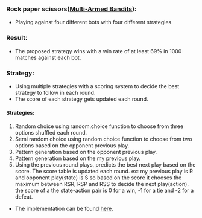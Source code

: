### Rock paper scissors([Multi-Armed Bandits](https://en.wikipedia.org/wiki/Multi-armed_bandit)):
* Playing against four different bots with four different strategies.

### Result:
* The proposed strategy wins with a win rate of at least 69% in 1000 matches against each bot.

### Strategy:
* Using multiple strategies with a scoring system to decide the best strategy to follow in each round.
* The score of each strategy gets updated each round.
#### Strategies:
1. Random choice using random.choice function to choose from three options shuffled each round.  
2. Semi random choice using random.choice function to choose from two options based on the opponent previous play.
3. Pattern generation based on the opponent previous play.
4. Pattern generation based on the my previous play.
5. Using the previous round plays, predicts the best next play based on the score. The score table is updated each round. ex: my previous play is R and opponent play(state) is S so based on the score it chooses the maximum between RSR, RSP and RSS to decide the next play(action). the score of a the state-action pair is 0 for a win, -1 for a tie and -2 for a defeat.
* The implementation can be found [here](https://github.com/HatemSelim94/Rock-paper-scissors/blob/main/RPS.py).
